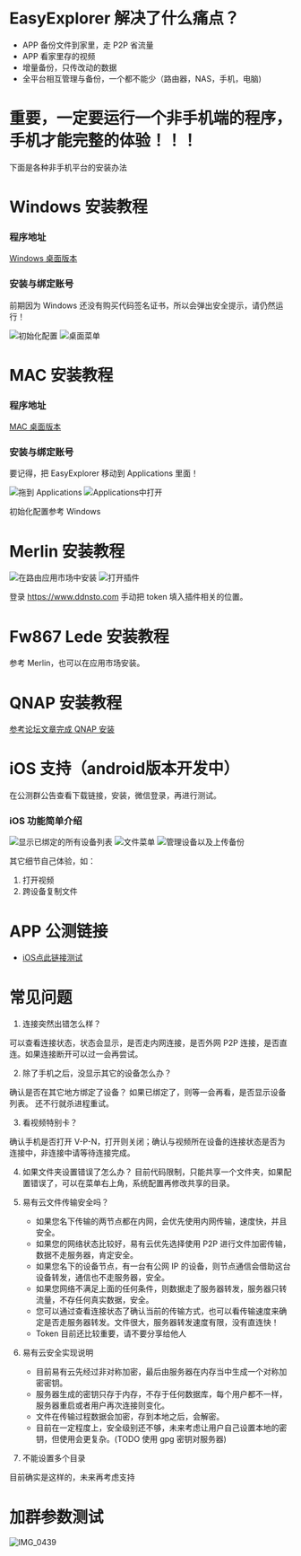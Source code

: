 # EasyExplorer 解决了什么痛点？
* APP 备份文件到家里，走 P2P 省流量
* APP 看家里存的视频
* 增量备份，只传改动的数据
* 全平台相互管理与备份，一个都不能少（路由器，NAS，手机，电脑)

# 重要，一定要运行一个非手机端的程序，手机才能完整的体验！！！
下面是各种非手机平台的安装办法　

# Windows 安装教程
### 程序地址
[Windows 桌面版本](https://firmware.koolshare.cn/binary/EasyExplorerLatest/EasyExplorer.exe)

### 安装与绑定账号

前期因为 Windows 还没有购买代码签名证书，所以会弹出安全提示，请仍然运行！

![初始化配置](https://github.com/koolshare/ddnsto/raw/master/doc/img/win01.png "初始化配置")
![桌面菜单](https://github.com/koolshare/ddnsto/raw/master/doc/img/win02.png "桌面菜单")

# MAC 安装教程
### 程序地址
[MAC 桌面版本](https://firmware.koolshare.cn/binary/EasyExplorerLatest/EasyExplorer.dmg)

### 安装与绑定账号

要记得，把 EasyExplorer 移动到 Applications 里面！

![拖到 Applications](https://github.com/koolshare/ddnsto/raw/master/doc/img/mac01.png "拖到 Applications")
![Applications中打开](https://github.com/koolshare/ddnsto/raw/master/doc/img/mac02.png "Applications中打开")

初始化配置参考 Windows

# Merlin 安装教程
![在路由应用市场中安装](https://github.com/koolshare/ddnsto/raw/master/doc/img/arm02.png "在路由应用市场中安装")
![打开插件](https://github.com/koolshare/ddnsto/raw/master/doc/img/arm02.jpg "打开插件")

登录 https://www.ddnsto.com 手动把 token 填入插件相关的位置。

# Fw867 Lede 安装教程
参考 Merlin，也可以在应用市场安装。

# QNAP 安装教程
[参考论坛文章完成 QNAP 安装](http://koolshare.cn/thread-156616-1-1.html)

# iOS 支持（android版本开发中）
在公测群公告查看下载链接，安装，微信登录，再进行测试。
### iOS 功能简单介绍
![显示已绑定的所有设备列表](https://github.com/koolshare/ddnsto/raw/master/doc/img/iOS01.jpg "显示已绑定的所有设备列表")
![文件菜单](https://github.com/koolshare/ddnsto/raw/master/doc/img/iOS05.jpg "文件菜单")
![管理设备以及上传备份](https://github.com/koolshare/ddnsto/raw/master/doc/img/iOS03.jpg "管理设备以及上传备份")

其它细节自己体验，如：
1. 打开视频
2. 跨设备复制文件

# APP 公测链接
* [iOS点此链接测试](https://testflight.apple.com/join/Pl4jm65I)

# 常见问题
1. 连接突然出错怎么样？

可以查看连接状态，状态会显示，是否走内网连接，是否外网 P2P 连接，是否直连。如果连接断开可以过一会再尝试。

2. 除了手机之后，没显示其它的设备怎么办？

确认是否在其它地方绑定了设备？
如果已绑定了，则等一会再看，是否显示设备列表。
还不行就杀进程重试。

3. 看视频特别卡？

确认手机是否打开 V-P-N，打开则关闭；确认与视频所在设备的连接状态是否为连接中，非连接中请等待连接完成。

4. 如果文件夹设置错误了怎么办？
目前代码限制，只能共享一个文件夹，如果配置错误了，可以在菜单右上角，系统配置再修改共享的目录。

5. 易有云文件传输安全吗？
    * 如果您名下传输的两节点都在内网，会优先使用内网传输，速度快，并且安全。
    * 如果您的网络状态比较好，易有云优先选择使用 P2P 进行文件加密传输，数据不走服务器，肯定安全。
    * 如果您名下的设备节点，有一台有公网 IP 的设备，则节点通信会借助这台设备转发，通信也不走服务器，安全。
    * 如果您网络不满足上面的任何条件，则数据走了服务器转发，服务器只转流量，不存任何真实数据，安全。 
    * 您可以通过查看连接状态了确认当前的传输方式，也可以看传输速度来确定是否走服务器转发。文件很大，服务器转发速度有限，没有直连快！
    * Token 目前还比较重要，请不要分享给他人

6. 易有云安全实现说明
    * 目前易有云先经过非对称加密，最后由服务器在内存当中生成一个对称加密密钥。
    * 服务器生成的密钥只存于内存，不存于任何数据库，每个用户都不一样，服务器重启或者用户再次连接则变化。
    * 文件在传输过程数据会加密，存到本地之后，会解密。
    * 目前在一定程度上，安全级别还不够，未来考虑让用户自己设置本地的密钥，但使用会更复杂。(TODO 使用 gpg 密钥对服务器)

7. 不能设置多个目录

目前确实是这样的，未来再考虑支持

# 加群参数测试

![IMG_0439](https://user-images.githubusercontent.com/7870528/56940482-4ec39e80-6b41-11e9-9256-b94aaa66eb13.JPG)

